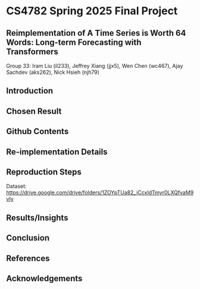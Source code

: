 # CS4782 Spring 2025 Final Project
## Reimplementation of A Time Series is Worth 64 Words: Long-term Forecasting with Transformers

Group 33: Iram Liu (il233), Jeffrey Xiang (jjx5), Wen Chen (wc467), Ajay Sachdev (aks262), Nick Hsieh (njh79)
## Introduction

## Chosen Result

## Github Contents

## Re-implementation Details

## Reproduction Steps

Dataset: https://drive.google.com/drive/folders/1ZOYpTUa82_jCcxIdTmyr0LXQfvaM9vIy

## Results/Insights

## Conclusion

## References

## Acknowledgements

